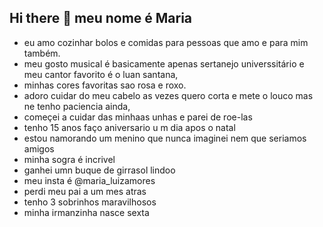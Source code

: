 ## Hi there 👋 meu nome é Maria
- eu amo cozinhar bolos e comidas para pessoas que amo e para mim também.
- meu gosto musical é basicamente apenas sertanejo universsitário e meu cantor favorito é o luan santana, 
- minhas cores favoritas sao rosa e roxo. 
- adoro cuidar do meu cabelo as vezes quero corta e mete o louco mas ne tenho paciencia ainda, 
- começei a cuidar das minhaas unhas e parei de roe-las 
- tenho 15 anos faço aniversario u m dia apos o natal
- estou namorando um menino que nunca imaginei nem que seriamos amigos
- minha sogra é incrivel
- ganhei umn buque de girrasol lindoo
- meu insta é @maria_luizamores
- perdi meu pai a um mes atras
- tenho 3 sobrinhos maravilhosos
- minha irmanzinha nasce sexta
